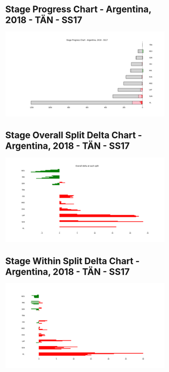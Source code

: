 # Stage Progress Chart - Argentina, 2018 - TÄN - SS17

![](images/stage_report_17_TAN.png)
# Stage Overall Split Delta Chart - Argentina, 2018 - TÄN - SS17

![](images/stage_report_split_delta_17_TAN.png)
# Stage Within Split Delta Chart - Argentina, 2018 - TÄN - SS17

![](images/stage_report_individual_split_delta_17_TAN.png)
